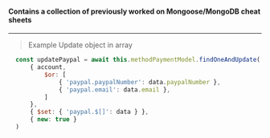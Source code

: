 #### Contains a collection of previously worked on Mongoose/MongoDB cheat sheets

---
> Example Update object in array
```Javascript
  const updatePaypal = await this.methodPaymentModel.findOneAndUpdate(
      { account, 
          $or: [
              { 'paypal.paypalNumber': data.paypalNumber },
              { 'paypal.email': data.email },
          ] 
      },
      { $set: { 'paypal.$[]': data } },
      { new: true }
  )
````
